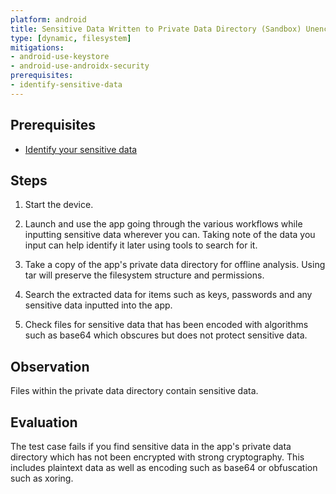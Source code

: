 ```yaml
---
platform: android
title: Sensitive Data Written to Private Data Directory (Sandbox) Unencrypted.
type: [dynamic, filesystem]
mitigations:
- android-use-keystore
- android-use-androidx-security
prerequisites:
- identify-sensitive-data
---
```


## Prerequisites

- [Identify your sensitive data](MASTG-KNOW-0001)

## Steps

1. Start the device.

2. Launch and use the app going through the various workflows while inputting sensitive data wherever you can. Taking note of the data you input can help identify it later using tools to search for it.

3. Take a copy of the app's private data directory for offline analysis. Using tar will preserve the filesystem structure and permissions.

4. Search the extracted data for items such as keys, passwords and any sensitive data inputted into the app.

5. Check files for sensitive data that has been encoded with algorithms such as base64 which obscures but does not protect sensitive data.

## Observation

Files within the private data directory contain sensitive data.

## Evaluation

The test case fails if you find sensitive data in the app's private data directory which has not been encrypted with strong cryptography. This includes plaintext data as well as encoding such as base64 or obfuscation such as xoring.
